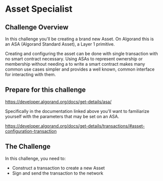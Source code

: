 # Asset Specialist

## Challenge Overview

In this challenge you'll be creating a brand new Asset. On Algorand this is an ASA (Algorand Standard Asset), a Layer 1 primitive. 

Creating and configuring the asset can be done with single transaction with no smart contract necessary. Using ASAs to represent ownership or membership without needing a to write a smart contract makes many common use cases simpler and provides a well known, common interface for interacting with them. 

## Prepare for this challenge


https://developer.algorand.org/docs/get-details/asa/


Specifically in the documentation linked above you'll want to familiarize yourself with the parameters that may be set on an ASA.

https://developer.algorand.org/docs/get-details/transactions/#asset-configuration-transaction


## The Challenge

In this challenge, you need to:

- Construct a transaction to create a new Asset
- Sign and send the transaction to the network 